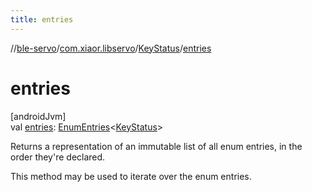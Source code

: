 ```yaml
---
title: entries
---
```

//[ble-servo](../../../index.html)/[com.xiaor.libservo](../index.html)/[KeyStatus](index.html)/[entries](entries.html)



# entries



[androidJvm]\
val [entries](entries.html): [EnumEntries](https://kotlinlang.org/api/latest/jvm/stdlib/kotlin.enums/-enum-entries/index.html)&lt;[KeyStatus](index.html)&gt;



Returns a representation of an immutable list of all enum entries, in the order they're declared.



This method may be used to iterate over the enum entries.




